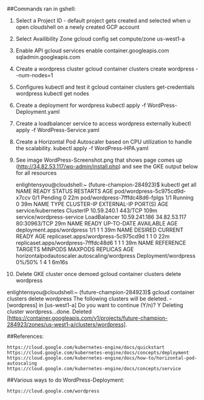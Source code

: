##Commands ran in gshell:

1. Select a Project ID - default project gets created and selected when u open cloudshell on a newly created GCP account

2. Select Availibility Zone
   gcloud config set compute/zone us-west1-a
   
3. Enable API
   gcloud services enable container.googleapis.com sqladmin.googleapis.com
  
4. Create a wordpress cluster
   gcloud container clusters create wordpress --num-nodes=1
   
5. Configures kubectl and test it
   gcloud container clusters get-credentials wordpress
   kubectl get nodes
   
6. Create a deployment for wordpress
   kubectl apply -f WordPress-Deployment.yaml
   
7. Create a loadbalancer service to access wordpress externally
   kubectl apply -f WordPress-Service.yaml
   
8. Create a Horizontal Pod Autoscaler based on CPU utilization to handle the scalability.
   kubectl apply -f WordPress-HPA.yaml
   
9. See image WordPress-Screenshot.png that shows page comes up (http://34.82.53.117/wp-admin/install.php) and see the GKE output below for all resources

	enlightensyou@cloudshell:~ (future-champion-284923)$ kubectl get all
	NAME                             READY   STATUS    RESTARTS   AGE
	pod/wordpress-5c975cd9d-x7ccv    0/1     Pending   0          22m
	pod/wordpress-7fffdc48d6-fplgs   1/1     Running   0          39m
	NAME                        TYPE           CLUSTER-IP      EXTERNAL-IP    PORT(S)        AGE
	service/kubernetes          ClusterIP      10.59.240.1     <none>         443/TCP        109m
	service/wordpress-service   LoadBalancer   10.59.241.186   34.82.53.117   80:30963/TCP   29m
	NAME                        READY   UP-TO-DATE   AVAILABLE   AGE
	deployment.apps/wordpress   1/1     1            1           39m
	NAME                                   DESIRED   CURRENT   READY   AGE
	replicaset.apps/wordpress-5c975cd9d    1         1         0       22m
	replicaset.apps/wordpress-7fffdc48d6   1         1         1       39m
	NAME                                            REFERENCE              TARGETS   MINPODS   MAXPODS   REPLICAS   AGE
	horizontalpodautoscaler.autoscaling/wordpress   Deployment/wordpress   0%/50%    1         4         1          6m16s

   
10. Delete GKE cluster once demoed
   gcloud container clusters delete wordpress
   
   enlightensyou@cloudshell:~ (future-champion-284923)$ gcloud container clusters delete wordpress
	The following clusters will be deleted.
	 - [wordpress] in [us-west1-a]
	Do you want to continue (Y/n)?  Y
	Deleting cluster wordpress...done.
	Deleted [https://container.googleapis.com/v1/projects/future-champion-284923/zones/us-west1-a/clusters/wordpress].
   


##References:

	https://cloud.google.com/kubernetes-engine/docs/quickstart
	https://cloud.google.com/kubernetes-engine/docs/concepts/deployment
	https://cloud.google.com/kubernetes-engine/docs/how-to/horizontal-pod-autoscaling
	https://cloud.google.com/kubernetes-engine/docs/concepts/service


##Various ways to do WordPress-Deployment:

	https://cloud.google.com/wordpress


